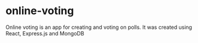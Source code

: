 # online-voting
Online voting is an app for creating and voting on polls. It was created using React, Express.js and MongoDB
